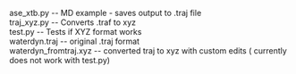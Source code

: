 ase_xtb.py -- MD example - saves output to .traj file <br />
traj_xyz.py -- Converts .traf to xyz  <br />
test.py  -- Tests if XYZ format works   <br />
waterdyn.traj -- original .traj format  <br />
waterdyn_fromtraj.xyz -- converted traj to xyz with custom edits ( currently does not work with test.py)  <br />
